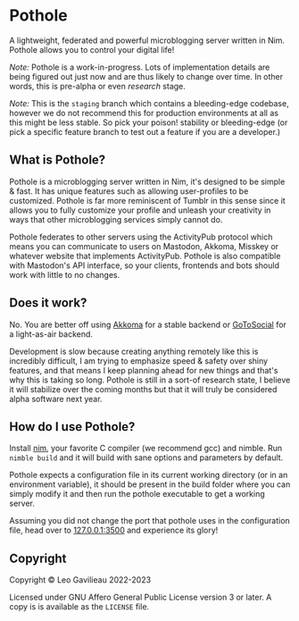 # Pothole

A lightweight, federated and powerful microblogging server written in Nim. Pothole allows you to control your digital life!

*Note:* Pothole is a work-in-progress. Lots of implementation details are being figured out just now and are thus likely to change over time. In other words, this is pre-alpha or even *research* stage. 

*Note:* This is the `staging` branch which contains a bleeding-edge codebase, however we do not recommend this for production environments at all as this might be less stable. So pick your poison! stability or bleeding-edge (or pick a specific feature branch to test out a feature if you are a developer.)

## What is Pothole?

Pothole is a microblogging server written in Nim, it's designed to be simple & fast. It has unique features such as allowing user-profiles to be customized. Pothole is far more reminiscent of Tumblr in this sense since it allows you to fully customize your profile and unleash your creativity in ways that other microblogging services simply cannot do.

Pothole federates to other servers using the ActivityPub protocol which means you can communicate to users on Mastodon, Akkoma, Misskey or whatever website that implements ActivityPub. Pothole is also compatible with Mastodon's API interface, so your clients, frontends and bots should work with little to no changes.

## Does it work?

No. You are better off using [Akkoma](https://akkoma.social/) for a stable backend or [GoToSocial](https://gotosocial.org/) for a light-as-air backend.

Development is slow because creating anything remotely like this is incredibly difficult, I am trying to emphasize speed & safety over shiny features, and that means I keep planning ahead for new things and that's why this is taking so long. Pothole is still in a sort-of research state, I believe it will stabilize over the coming months but that it will truly be considered alpha software next year.

## How do I use Pothole?

Install [nim](https://nim-lang.org/), your favorite C compiler (we recommend gcc) and nimble. Run `nimble build` and it will build with sane options and parameters by default.

Pothole expects a configuration file in its current working directory (or in an environment variable), it should be present in the build folder where you can simply modify it and then run the pothole executable to get a working server.

Assuming you did not change the port that pothole uses in the configuration file, head over to [127.0.0.1:3500](http://127.0.0.1:3500) and experience its glory!

## Copyright

Copyright © Leo Gavilieau 2022-2023

Licensed under GNU Affero General Public License version 3 or later. A copy is is available as the `LICENSE` file.
